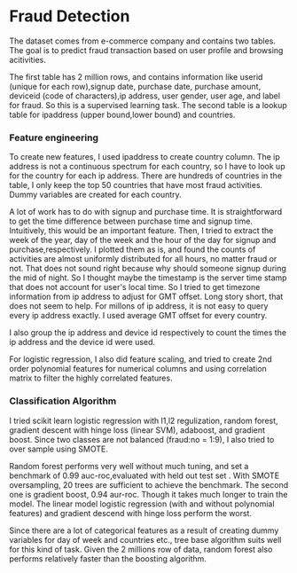 # Fraud Detection


The dataset comes from e-commerce company and contains two tables. The goal is to predict fraud transaction based on user profile and browsing acitivities.

The first table has 2 million rows, and contains information like userid (unique for each row),signup date, purchase date, purchase amount, deviceid (code of characters),ip address, user gender, user age, and label for fraud. So this is a supervised learning task. The second table is a lookup table for ipaddress (upper bound,lower bound) and countries.

### Feature engineering
To create new features, I used ipaddress to create country column. The ip address is not a continuous spectrum for each country, so I have to look up for the country for each ip address. There are hundreds of countries in the table, I only keep the top 50 countries that have most fraud activities. Dummy variables are created for each country.

A lot of work has to do with signup and purchase time. It is straightforward to get the time difference between purchase time and signup time. Intuitively, this would be an important feature. Then, I tried to extract the week of the year, day of the week and the hour of the day for signup and purchase,respectively. I plotted them as is, and found the counts of activities are almost uniformly distributed for all hours, no matter fraud or not. That does not sound right because why should someone signup during the mid of night. So I thought maybe the timestamp is the server time stamp that does not account for user's local time. So I tried to get timezone information from ip address to adjust for GMT offset. Long story short, that does not seem to help. For millons of ip address, it is not easy to query every ip address exactly. I used average GMT offset for every country. 

I also group the ip address and device id respectively to count the times the ip address and the device id were used.

For logistic regression, I also did feature scaling, and tried to create 2nd order polynomial features for numerical columns and using correlation matrix to filter the highly correlated features. 

### Classification Algorithm
I tried scikit learn logistic regression with l1,l2 regulization, random forest, gradient descent with hinge loss (linear SVM), adaboost, and gradient boost. Since two classes are not balanced (fraud:no = 1:9), I also tried to over sample using SMOTE. 

Random forest performs very well without much tuning, and set a benchmark of 0.99 auc-roc,evaluated with held out test set . With SMOTE oversampling, 20 trees are sufficient to achieve the benchmark. The second one is gradient boost, 0.94 aur-roc. Though it takes much longer to train the model. The linear model logistic regression (with and without polynomial features) and gradient descend with hinge loss perform the worst.

Since there are a lot of categorical features as a result of creating dummy variables for day of week and countries etc., tree base algorithm suits well for this kind of task. Given the 2 millions row of data, random forest also performs relatively faster than the boosting algorithm.






